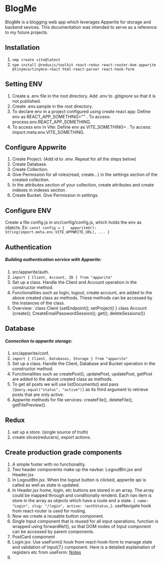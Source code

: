 # BlogMe
BlogMe is a blogging web app which leverages Appwrite for storage and backend sevices. This documentation was intended to serve as a reference to my future projects.
## Installation
1. `nmp create vite@latest`
3. `npm install @reduxjs/toolkit react-redux react-router-dom appwrite @tinymce/tinymce-react html-react-parser react-hook-form`
## Setting ENV
1.  Create a .env file in the root directory. Add .env to .gitignore so that it is not published.
2.  Create .env.sample in the root directory. 
3.  To declare env in a project configured using create react app: Define env as REACT_APP_SOMETHING="" . To access:    process.env.REACT_APP_SOMETHING.
4.  To access env in Vite: Define env as VITE_SOMETHING= . To access:    import.meta.env.VITE_SOMETHING.
## Configure Appwrite
1. Create Project. (Add id to .env. Repeat for all the steps below)
2. Create Database.
3. Create Collection.
4. Give Permission for all roles(read, create...) in the settings section of the created collection.
5. In the attributes section of your collection, create attributes and create indexes in indexes section .
6. Create Bucket. Give Permission in settings.
## Configure ENV
Create a file config.js in src/config/config.js, which holds the env as objects. 
Ex: `const config = {`
    `appwriteUrl: String(import.meta.env.VITE_APPWRITE_URL), ... }`
## Authentication
##### Building authentication service with Appwrite:
1. src/appwrite/auth.
2. `import { Client, Account, ID } from "appwrite"`
3. Set up a class. Handle the Client and Account operation in the constructor method.
4. Functionalities such as login, logout, create account, are added to the above created class as methods. These methods can be accessed by the instances of the class.
5. Overview: `class Client {setEndpoint(); setProject() } class Account {create(); CreateEmailPasswordSession(); get(); deleteSessions()}
## Database
#####  Connection to appwrite storage:
1. src/appwrite/conf.
2. `import { Client, Databases, Storage } from "appwrite"`
3. Set up a class. Handle the Client, Database and Bucket operation in the    constructor method.
4. Functionalities such as createPost(), updatePost, updatePost, getPost are added to the above created class as methods.
5. To get all posts we will use listDocuments() and pass `[Query.equal("status", "active")]` as its third argument to retrieve posts that are only active.
6. Appwrite methods for file services: createFile(), deleteFile(), getFilePreview().
## Redux
1. set up a store. (single source of truth)
2. create slices(reducers), export actions.
## Create production grade components
1. A simple footer with no functionality.
2. Two header components make up the navbar. LogoutBtn.jsx and Header.jsx
3. In LogoutBtn.jsx. When the logout button is clicked, appwrite api is called as well as state is updated.
4. In Header.jsx home, login, etc buttons are stored in an array. The array could be mapped through and conditionally renderd. Each nav item is store in  the array as objects which have a route and a state. `{
name: "Login",
slug: "/login",
active: !authStatus,}`. useNavigate hook from react-router is used for routing.
5. Now we create a reusable button component.
6. Single Input component that is reused for all input operations. function is wrapped using forwardRef(), so that DOM nodes of Input component can be accessed by parent components.
7. PostCard component
8. Login.jsx: Use useForm() hook from react-hook-form to manage state and validation of Input(7.) component. Here is a detailed explaination of registers etc from useForm: [Notes](https://chatgpt.com/share/04612a4f-693f-4542-821c-9718161a0201)
9. 

